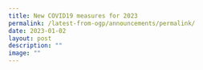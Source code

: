 ```yaml
---
title: New COVID19 measures for 2023
permalink: /latest-from-ogp/announcements/permalink/
date: 2023-01-02
layout: post
description: ""
image: ""
---
```

